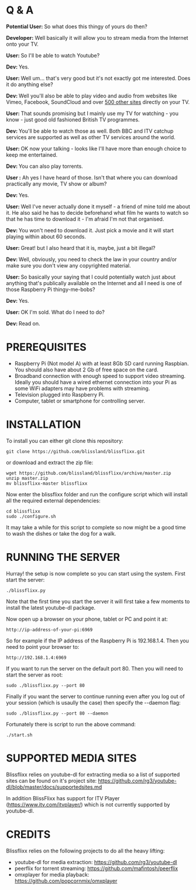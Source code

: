 # Q & A

<b>Potential User: </b> So what does this thingy of yours do then?

<b>Developer:</b> Well basically it will allow you to stream media from the Internet onto your TV.

<b>User: </b> So I'll be able to watch Youtube?

<b>Dev: </b> Yes.

<b>User: </b> Well um... that's very good but it's not exactly got me interested. Does it do anything else?

<b>Dev: </b> Well you'll also be able to play video and audio from websites like Vimeo, Facebook, SoundCloud and over [500 other sites](https://github.com/rg3/youtube-dl/blob/master/docs/supportedsites.md) directly on your TV.

<b>User: </b> That sounds promising but I mainly use my TV for watching - you know - just good old fashioned British TV programmes. 

<b>Dev: </b> You'll be able to watch those as well. Both BBC and ITV catchup services are supported as well as other TV services around the world.

<b>User: </b> OK now your talking - looks like I'll have more than enough choice to keep me entertained.

<b>Dev: </b> You can also play torrents.

<b>User :</b> Ah yes I have heard of those. Isn't that where you can download practically any movie, TV show or album?

<b>Dev: </b> Yes.

<b>User: </b> Well I've never actually done it myself - a friend of mine told me about it. He also said he has to decide beforehand what film he wants to watch so that he has time to download it - I'm afraid I'm not that organised.

<b>Dev: </b> You won't need to download it. Just pick a movie and it will start playing within about 60 seconds.

<b>User: </b> Great! but I also heard that it is, maybe, just a bit illegal?

<b>Dev: </b> Well, obviously, you need to check the law in your country and/or make sure you don't view any copyrighted material.

<b>User: </b> So basically your saying that I could potentially watch just about anything that's publically available on the Internet and all I need is one of those Raspberry Pi thingy-me-bobs?

<b>Dev: </b> Yes.

<b>User: </b> OK I'm sold. What do I need to do?

<b>Dev: </b> Read on. 

# PREREQUISITES

 - Raspberry Pi (Not model A) with at least 8Gb SD card running Raspbian. You should also have about 2 Gb of free space on the card.
 - Broadband connection with enough speed to support video streaming. Ideally you should have a wired ethernet connection into your Pi as some WiFi adapters may have problems with streaming.
 - Television plugged into Raspberry Pi.
 - Computer, tablet or smartphone for controlling server.

# INSTALLATION

To install you can either git clone this repository:

    git clone https://github.com/blissland/blissflixx.git

or download and extract the zip file:

    wget https://github.com/blissland/blissflixx/archive/master.zip
    unzip master.zip
    mv blissflixx-master blissflixx

Now enter the blissflixx folder and run the configure script which will install all the required external dependencies:

    cd blissflixx
    sudo ./configure.sh

It may take a while for this script to complete so now might be a good time to wash the dishes or take the dog for a walk.

# RUNNING THE SERVER

Hurray! the setup is now complete so you can start using the system. First start the server:

    ./blissflixx.py
    
Note that the first time you start the server it will first take a few moments to install the latest youtube-dl package.

Now open up a browser on your phone, tablet or PC and point it at:

    http://ip-address-of-your-pi:6969
    
So for example if the IP address of the Raspberry Pi is  192.168.1.4. Then you need to point your browser to:

    http://192.168.1.4:6969
    
If you want to run the server on the default port 80. Then you will need to start the server as root:

    sudo ./blissflixx.py --port 80
    
Finally if you want the server to continue running even after you log out of your session (which is usaully the case) then specify the --daemon flag:

    sudo ./blissflixx.py --port 80 --daemon
    
Fortunately there is script to run the above command:

    ./start.sh

# SUPPORTED MEDIA SITES

Blissflixx relies on youtube-dl for extracting media so a list of supported sites can be found on it's project site: https://github.com/rg3/youtube-dl/blob/master/docs/supportedsites.md

In addition BlissFlixx has support for ITV Player (https://www.itv.com/itvplayer/) which is not currently supported by youtube-dl.

# CREDITS

Blissflixx relies on the following projects to do all the heavy lifting:

 - youtube-dl for media extraction: https://github.com/rg3/youtube-dl
 - peerflix for torrent streaming: https://github.com/mafintosh/peerflix
 - omxplayer for media playback: https://github.com/popcornmix/omxplayer
